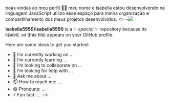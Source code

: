 boas vindas ao meu perfil 💙💙
meu nome e isabella estou desenvolvendo na linguagem JavaScript 
utilizo esse espaço para minha organização e compartilhamento dos meus projetos desenvolvidos.
<!- -![](link)

**isabella5550/isabella5550** is a ✨ _special_ ✨ repository because its `README.md` (this file) appears on your GitHub profile.

Here are some ideas to get you started:

- 🔭 I’m currently working on ...
- 🌱 I’m currently learning ...
- 👯 I’m looking to collaborate on ...
- 🤔 I’m looking for help with ...
- 💬 Ask me about ...
- 📫 How to reach me: ...
- 😄 Pronouns: ...
- ⚡ Fun fact: ...
-->
